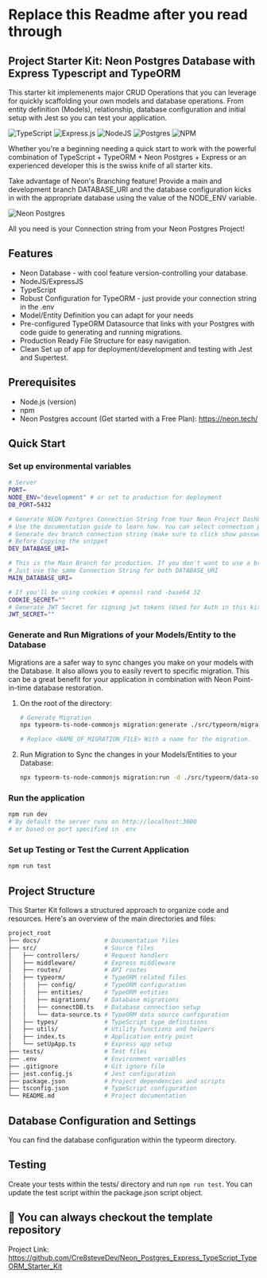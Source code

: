 # Replace this Readme after you read through

## Project Starter Kit: Neon Postgres Database with Express Typescript and TypeORM

This starter kit implemenents major CRUD Operations that you can leverage for quickly scaffolding your own models and database operations. From entity definition (Models), relationship, database configuration and initial setup with Jest so you can test your application.

![TypeScript](https://img.shields.io/badge/typescript-%23007ACC.svg?style=for-the-badge&logo=typescript&logoColor=white)
![Express.js](https://img.shields.io/badge/express.js-%23404d59.svg?style=for-the-badge&logo=express&logoColor=%2361DAFB)
![NodeJS](https://img.shields.io/badge/node.js-6DA55F?style=for-the-badge&logo=node.js&logoColor=white)
![Postgres](https://img.shields.io/badge/postgres-%23316192.svg?style=for-the-badge&logo=postgresql&logoColor=white)
![NPM](https://img.shields.io/badge/NPM-%23CB3837.svg?style=for-the-badge&logo=npm&logoColor=white)

Whether you're a beginning needing a quick start to work with the powerful combination of TypeScript + TypeORM + Neon Postgres + Express or an experienced developer this is the swiss knife of all starter kits.

Take advantage of Neon's Branching feature! Provide a main and development branch DATABASE_URI and the database configuration kicks in with the appropriate database using the value of the NODE_ENV variable.

![Neon Postgres](image.png)

All you need is your Connection string from your Neon Postgres Project!

## Features

- Neon Database - with cool feature version-controlling your database.
- NodeJS/ExpressJS
- TypeScript
- Robust Configuration for TypeORM - just provide your connection string in the .env
- Model/Entity Definition you can adapt for your needs
- Pre-configured TypeORM Datasource that links with your Postgres with code guide to generating and running migrations.
- Production Ready File Structure for easy navigation.
- Clean Set up of app for deployment/development and testing with Jest and Supertest.

## Prerequisites

- Node.js (version)
- npm
- Neon Postgres account (Get started with a Free Plan): <https://neon.tech/>

## Quick Start

### Set up environmental variables

```bash
# Server
PORT=
NODE_ENV="development" # or set to production for deployment
DB_PORT=5432

# Generate NEON Postgres Connection String from Your Neon Project Dashboard
# Use the documentation guide to learn how. You can select connection pooling.
# Generate dev branch connection string (make sure to click show password)
# Before Copying the snippet
DEV_DATABASE_URI=

# This is the Main Branch for production. If you don't want to use a branch
# Just use the same Connection String for both DATABASE_URI
MAIN_DATABASE_URI=

# If you'll be using cookies # openssl rand -base64 32
COOKIE_SECRET=""
# Generate JWT Secret for signing jwt tokens (Used for Auth in this kit)
JWT_SECRET=""

```

### Generate and Run Migrations of your Models/Entity to the Database

Migrations are a safer way to sync changes you make on your models with the Database. It also allows you to easily revert to specific migration. This can be a great benefit for your application in combination with Neon Point-in-time database restoration.

1. On the root of the directory:

   ```bash
   # Generate Migration
   npx typeorm-ts-node-commonjs migration:generate ./src/typeorm/migrations/<NAME_OF_MIGRATION_FILE> -d ./src/typeorm/data-source.ts

   # Replace <NAME_OF_MIGRATION_FILE> With a name for the migration.

   ```

2. Run Migration to Sync the changes in your Models/Entities to your Database:

   ```bash
   npx typeorm-ts-node-commonjs migration:run -d ./src/typeorm/data-source.ts

   ```

### Run the application

```bash
npm run dev
# By default the server runs on http://localhost:3000
# or based on port specified in .env
```

### Set up Testing or Test the Current Application

```bash
npm run test
```

## Project Structure

This Starter Kit follows a structured approach to organize code and resources. Here's an overview of the main directories and files:

```bash
project_root
├── docs/                  # Documentation files
├── src/                   # Source files
│   ├── controllers/       # Request handlers
│   ├── middleware/        # Express middleware
│   ├── routes/            # API routes
│   ├── typeorm/           # TypeORM related files
│   │   ├── config/        # TypeORM configuration
│   │   ├── entities/      # TypeORM entities
│   │   ├── migrations/    # Database migrations
│   │   ├── connectDB.ts   # Database connection setup
│   │   └── data-source.ts # TypeORM data source configuration
│   ├── types/             # TypeScript type definitions
│   ├── utils/             # Utility functions and helpers
│   ├── index.ts           # Application entry point
│   └── setUpApp.ts        # Express app setup
├── tests/                 # Test files
├── .env                   # Environment variables
├── .gitignore             # Git ignore file
├── jest.config.js         # Jest configuration
├── package.json           # Project dependencies and scripts
├── tsconfig.json          # TypeScript configuration
└── README.md              # Project documentation
```

## Database Configuration and Settings

You can find the database configuration within the typeorm directory.

## Testing

Create your tests within the tests/ directory and run `npm run test`. You can update the test script within the package.json script object.

## 🙏 You can always checkout the template repository

Project Link: <https://github.com/Cre8steveDev/Neon_Postgres_Express_TypeScript_TypeORM_Starter_Kit>
